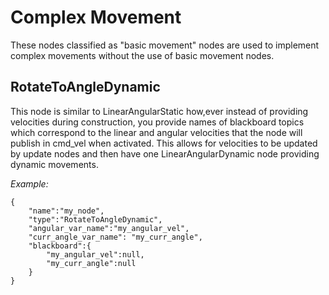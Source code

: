 # Complex Movement

These nodes classified as "basic movement" nodes are used to implement complex movements without the use of basic movement nodes.


## RotateToAngleDynamic

This node is similar to LinearAngularStatic how,ever instead of providing velocities during construction, you provide names of blackboard topics
which correspond to the linear and angular velocities that the node will publish in cmd_vel when activated. This allows for velocities to be updated
by update nodes and then have one LinearAngularDynamic node providing dynamic movements.

*Example:*
```
{
    "name":"my_node",
    "type":"RotateToAngleDynamic",
    "angular_var_name":"my_angular_vel",
    "curr_angle_var_name": "my_curr_angle",
    "blackboard":{
        "my_angular_vel":null,
        "my_curr_angle":null
    }
}
```
